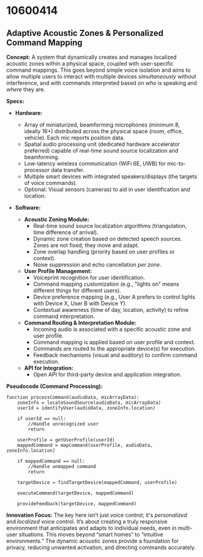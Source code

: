 # 10600414

## Adaptive Acoustic Zones & Personalized Command Mapping

**Concept:** A system that dynamically creates and manages localized acoustic zones within a physical space, coupled with user-specific command mappings. This goes beyond simple voice isolation and aims to allow multiple users to interact with multiple devices *simultaneously* without interference, and with commands interpreted based on *who* is speaking and *where* they are.

**Specs:**

*   **Hardware:**
    *   Array of miniaturized, beamforming microphones (minimum 8, ideally 16+) distributed across the physical space (room, office, vehicle). Each mic reports position data.
    *   Spatial audio processing unit (dedicated hardware accelerator preferred) capable of real-time sound source localization and beamforming.
    *   Low-latency wireless communication (WiFi 6E, UWB) for mic-to-processor data transfer.
    *   Multiple smart devices with integrated speakers/displays (the targets of voice commands).
    *   Optional: Visual sensors (cameras) to aid in user identification and location.

*   **Software:**
    *   **Acoustic Zoning Module:**
        *   Real-time sound source localization algorithms (triangulation, time difference of arrival).
        *   Dynamic zone creation based on detected speech sources. Zones are not fixed; they move and adapt.
        *   Zone overlap handling (priority based on user profiles or context).
        *   Noise suppression and echo cancellation *per zone*.
    *   **User Profile Management:**
        *   Voiceprint recognition for user identification.
        *   Command mapping customization (e.g., "lights on" means different things for different users).
        *   Device preference mapping (e.g., User A prefers to control lights with Device X, User B with Device Y).
        *   Contextual awareness (time of day, location, activity) to refine command interpretation.
    *   **Command Routing & Interpretation Module:**
        *   Incoming audio is associated with a specific acoustic zone and user profile.
        *   Command mapping is applied based on user profile and context.
        *   Commands are routed to the appropriate device(s) for execution.
        *   Feedback mechanisms (visual and auditory) to confirm command execution.
    *   **API for Integration:**
        *   Open API for third-party device and application integration.

**Pseudocode (Command Processing):**

```
function processCommand(audioData, micArrayData):
    zoneInfo = locateSoundSource(audioData, micArrayData)
    userId = identifyUser(audioData, zoneInfo.location)

    if userId == null:
        //Handle unrecognized user
        return

    userProfile = getUserProfile(userId)
    mappedCommand = mapCommand(userProfile, audioData, zoneInfo.location)

    if mappedCommand == null:
        //Handle unmapped command
        return

    targetDevice = findTargetDevice(mappedCommand, userProfile)

    executeCommand(targetDevice, mappedCommand)

    provideFeedback(targetDevice, mappedCommand)
```

**Innovation Focus:** The key here isn’t just voice control; it's *personalized* and *localized* voice control. It’s about creating a truly responsive environment that anticipates and adapts to individual needs, even in multi-user situations. This moves beyond “smart homes” to “intuitive environments.” The dynamic acoustic zones provide a foundation for privacy, reducing unwanted activation, and directing commands accurately.